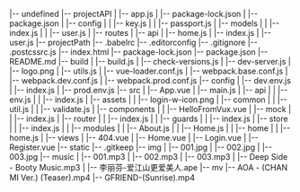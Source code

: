 |-- undefined
    |-- projectAPI
    |   |-- app.js
    |   |-- package-lock.json
    |   |-- package.json
    |   |-- config
    |   |   |-- key.js
    |   |   |-- passport.js
    |   |-- models
    |   |   |-- index.js
    |   |   |-- user.js
    |   |-- routes
    |       |-- api
    |           |-- home.js
    |           |-- index.js
    |           |-- user.js
    |-- projectPath
        |-- .babelrc
        |-- .editorconfig
        |-- .gitignore
        |-- .postcssrc.js
        |-- index.html
        |-- package-lock.json
        |-- package.json
        |-- README.md
        |-- build
        |   |-- build.js
        |   |-- check-versions.js
        |   |-- dev-server.js
        |   |-- logo.png
        |   |-- utils.js
        |   |-- vue-loader.conf.js
        |   |-- webpack.base.conf.js
        |   |-- webpack.dev.conf.js
        |   |-- webpack.prod.conf.js
        |-- config
        |   |-- dev.env.js
        |   |-- index.js
        |   |-- prod.env.js
        |-- src
        |   |-- App.vue
        |   |-- main.js
        |   |-- api
        |   |   |-- env.js
        |   |   |-- index.js
        |   |-- assets
        |   |   |-- login-w-icon.png
        |   |-- common
        |   |   |-- util.js
        |   |   |-- validate.js
        |   |-- components
        |   |   |-- HelloFromVux.vue
        |   |-- mock
        |   |   |-- index.js
        |   |-- router
        |   |   |-- index.js
        |   |   |-- guards
        |   |       |-- index.js
        |   |-- store
        |   |   |-- index.js
        |   |   |-- modules
        |   |       |-- About.js
        |   |       |-- Home.js
        |   |       |-- home
        |   |           |-- home.js
        |   |-- views
        |       |-- 404.vue
        |       |-- Home.vue
        |       |-- Login.vue
        |       |-- Register.vue
        |-- static
            |-- .gitkeep
            |-- img
            |   |-- 001.jpg
            |   |-- 002.jpg
            |   |-- 003.jpg
            |-- music
            |   |-- 001.mp3
            |   |-- 002.mp3
            |   |-- 003.mp3
            |   |-- Deep Side - Booty Music.mp3
            |   |-- 李丽芬-爱江山更爱美人.ape
            |-- mv
                |-- AOA - (CHAN MI Ver.) (Teaser).mp4
                |-- GFRIEND-(Sunrise).mp4
